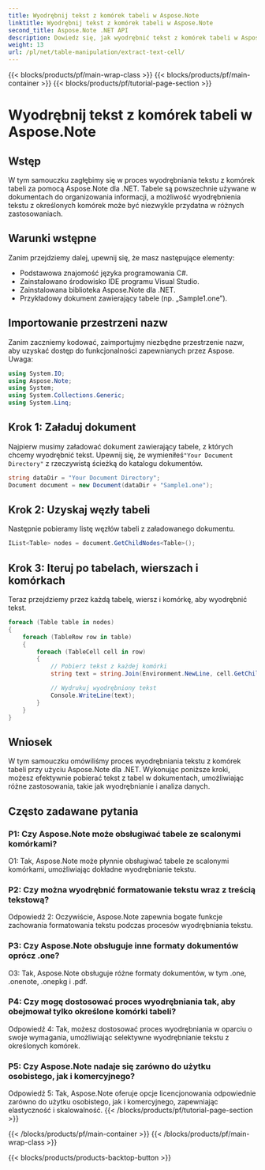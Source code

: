 ```yaml
---
title: Wyodrębnij tekst z komórek tabeli w Aspose.Note
linktitle: Wyodrębnij tekst z komórek tabeli w Aspose.Note
second_title: Aspose.Note .NET API
description: Dowiedz się, jak wyodrębnić tekst z komórek tabeli w Aspose.Note dla .NET. Bez wysiłku zwiększ swoje możliwości przetwarzania dokumentów.
weight: 13
url: /pl/net/table-manipulation/extract-text-cell/
---
```


{{< blocks/products/pf/main-wrap-class >}}
{{< blocks/products/pf/main-container >}}
{{< blocks/products/pf/tutorial-page-section >}}

# Wyodrębnij tekst z komórek tabeli w Aspose.Note

## Wstęp

W tym samouczku zagłębimy się w proces wyodrębniania tekstu z komórek tabeli za pomocą Aspose.Note dla .NET. Tabele są powszechnie używane w dokumentach do organizowania informacji, a możliwość wyodrębnienia tekstu z określonych komórek może być niezwykle przydatna w różnych zastosowaniach.

## Warunki wstępne

Zanim przejdziemy dalej, upewnij się, że masz następujące elementy:

- Podstawowa znajomość języka programowania C#.
- Zainstalowano środowisko IDE programu Visual Studio.
- Zainstalowana biblioteka Aspose.Note dla .NET.
- Przykładowy dokument zawierający tabele (np. „Sample1.one”).

## Importowanie przestrzeni nazw

Zanim zaczniemy kodować, zaimportujmy niezbędne przestrzenie nazw, aby uzyskać dostęp do funkcjonalności zapewnianych przez Aspose. Uwaga:

```csharp
using System.IO;
using Aspose.Note;
using System;
using System.Collections.Generic;
using System.Linq;
```

## Krok 1: Załaduj dokument

 Najpierw musimy załadować dokument zawierający tabele, z których chcemy wyodrębnić tekst. Upewnij się, że wymieniłeś`"Your Document Directory"` z rzeczywistą ścieżką do katalogu dokumentów.

```csharp
string dataDir = "Your Document Directory";
Document document = new Document(dataDir + "Sample1.one");
```

## Krok 2: Uzyskaj węzły tabeli

Następnie pobieramy listę węzłów tabeli z załadowanego dokumentu.

```csharp
IList<Table> nodes = document.GetChildNodes<Table>();
```

## Krok 3: Iteruj po tabelach, wierszach i komórkach

Teraz przejdziemy przez każdą tabelę, wiersz i komórkę, aby wyodrębnić tekst.

```csharp
foreach (Table table in nodes)
{
    foreach (TableRow row in table)
    {
        foreach (TableCell cell in row)
        {
            // Pobierz tekst z każdej komórki
            string text = string.Join(Environment.NewLine, cell.GetChildNodes<RichText>().Select(e => e.Text)) + Environment.NewLine;

            // Wydrukuj wyodrębniony tekst
            Console.WriteLine(text);
        }
    }
}
```

## Wniosek

W tym samouczku omówiliśmy proces wyodrębniania tekstu z komórek tabeli przy użyciu Aspose.Note dla .NET. Wykonując poniższe kroki, możesz efektywnie pobierać tekst z tabel w dokumentach, umożliwiając różne zastosowania, takie jak wyodrębnianie i analiza danych.

## Często zadawane pytania

### P1: Czy Aspose.Note może obsługiwać tabele ze scalonymi komórkami?

O1: Tak, Aspose.Note może płynnie obsługiwać tabele ze scalonymi komórkami, umożliwiając dokładne wyodrębnianie tekstu.

### P2: Czy można wyodrębnić formatowanie tekstu wraz z treścią tekstową?

Odpowiedź 2: Oczywiście, Aspose.Note zapewnia bogate funkcje zachowania formatowania tekstu podczas procesów wyodrębniania tekstu.

### P3: Czy Aspose.Note obsługuje inne formaty dokumentów oprócz .one?

O3: Tak, Aspose.Note obsługuje różne formaty dokumentów, w tym .one, .onenote, .onepkg i .pdf.

### P4: Czy mogę dostosować proces wyodrębniania tak, aby obejmował tylko określone komórki tabeli?

Odpowiedź 4: Tak, możesz dostosować proces wyodrębniania w oparciu o swoje wymagania, umożliwiając selektywne wyodrębnianie tekstu z określonych komórek.

### P5: Czy Aspose.Note nadaje się zarówno do użytku osobistego, jak i komercyjnego?

Odpowiedź 5: Tak, Aspose.Note oferuje opcje licencjonowania odpowiednie zarówno do użytku osobistego, jak i komercyjnego, zapewniając elastyczność i skalowalność.
{{< /blocks/products/pf/tutorial-page-section >}}

{{< /blocks/products/pf/main-container >}}
{{< /blocks/products/pf/main-wrap-class >}}

{{< blocks/products/products-backtop-button >}}
